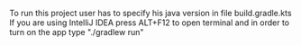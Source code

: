 To run this project user has to specify his java version in file build.gradle.kts 
If you are using IntelliJ IDEA press ALT+F12 to open terminal 
and in order to turn on the app type "./gradlew run"
